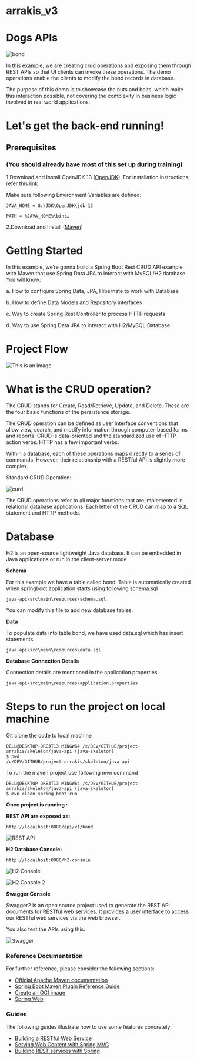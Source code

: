 # arrakis_v3
# Dogs APIs

![bond](dogs_api.jpg)

In this example, we are creating crud operations and exposing them through REST APIs so that UI clients can invoke these operations. The demo operations enable the clients to modify the bond records in database.

The purpose of this demo is to showcase the nuts and bolts, which make this interaction possible, not covering the complexity in business logic involved in real world applications.


# Let's get the back-end running!


## Prerequisites


### (You should already have most of this set up during training)

1.Download and Install OpenJDK 13 ([OpenJDK](http://jdk.java.net/java-se-ri/13)). For installation instructions, refer this [link](https://www.codejava.net/java-se/download-and-install-jdk-13-openjdk-and-oracle-jdk)

Make sure following Environment Variables are defined:

	JAVA_HOME = G:\JDK\OpenJDK\jdk-13
	
	PATH = %JAVA_HOME%\bin;…

2.Download and Install ([Maven](https://maven.apache.org/install.html))

   
# Getting Started
In this example, we’re gonna build a Spring Boot Rest CRUD API example with Maven that use Spring Data JPA to interact with MySQL/H2 database. You will know:

a. How to configure Spring Data, JPA, Hibernate to work with Database

b. How to define Data Models and Repository interfaces

c. Way to create Spring Rest Controller to process HTTP requests

d. Way to use Spring Data JPA to interact with H2/MySQL Database

# Project Flow

![This is an image](Business-Service-Controller-and-Repository.jpg)


# What is the CRUD operation?
The CRUD stands for Create, Read/Retrieve, Update, and Delete. These are the four basic functions of the persistence storage.

The CRUD operation can be defined as user interface conventions that allow view, search, and modify information through computer-based forms and reports. CRUD is data-oriented and the standardized use of HTTP action verbs. HTTP has a few important verbs.

Within a database, each of these operations maps directly to a series of commands. However, their relationship with a RESTful API is slightly more complex.

Standard CRUD Operation:

![curd](curd.PNG)

The CRUD operations refer to all major functions that are implemented in relational database applications. Each letter of the CRUD can map to a SQL statement and HTTP methods.

# Database 

H2 is an open-source lightweight Java database. It can be embedded in Java applications or run in the client-server mode

**Schema**

For this example we have a table called bond. Table is automatically created when springboot application starts using following schema.sql

	java-api\src\main\resources\schema.sql

You can modify this file to add new database tables.

**Data**

To populate data into table bond, we have used data.sql which has insert statements.

	java-api\src\main\resources\data.sql

**Database Connection Details**

Connection details are mentioned in the application.properties 

	java-api\src\main\resources\application.properties


# Steps to run the project on local machine

Git clone the code to local machine

	DELL@DESKTOP-ORE3T13 MINGW64 /c/DEV/GITHUB/project-arrakis/skeleton/java-api (java-skeleton)
	$ pwd
	/c/DEV/GITHUB/project-arrakis/skeleton/java-api

To run the maven project use following mvn command

	DELL@DESKTOP-ORE3T13 MINGW64 /c/DEV/GITHUB/project-arrakis/skeleton/java-api (java-skeleton)
	$ mvn clean spring-boot:run

**Once project is running :**

**REST API are exposed as:**

	http://localhost:8080/api/v1/bond

![REST API](REST_API_URL.PNG)

**H2 Database Console:**

	http://localhost:8080/h2-console
	
![H2 Console](H2_CONSOLE.PNG)

![H2 Console 2](H2_CONSOLE2.PNG)


**Swagger Console**

Swagger2 is an open source project used to generate the REST API documents for RESTful web services. It provides a user interface to access our RESTful web services via the web browser. 

You also test the APIs using this.

![Swagger](SWAGGER.PNG)
	

### Reference Documentation
For further reference, please consider the following sections:

* [Official Apache Maven documentation](https://maven.apache.org/guides/index.html)
* [Spring Boot Maven Plugin Reference Guide](https://docs.spring.io/spring-boot/docs/2.7.0/maven-plugin/reference/html/)
* [Create an OCI image](https://docs.spring.io/spring-boot/docs/2.7.0/maven-plugin/reference/html/#build-image)
* [Spring Web](https://docs.spring.io/spring-boot/docs/2.7.0/reference/htmlsingle/#boot-features-developing-web-applications)

### Guides
The following guides illustrate how to use some features concretely:

* [Building a RESTful Web Service](https://spring.io/guides/gs/rest-service/)
* [Serving Web Content with Spring MVC](https://spring.io/guides/gs/serving-web-content/)
* [Building REST services with Spring](https://spring.io/guides/tutorials/bookmarks/)

